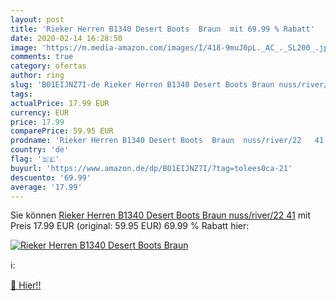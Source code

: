 ```yaml
---
layout: post
title: 'Rieker Herren B1340 Desert Boots  Braun  mit 69.99 % Rabatt'
date: 2020-02-14 16:28:50
image: 'https://m.media-amazon.com/images/I/418-9muJ0pL._AC_._SL200_.jpg'
comments: true
category: ofertas
author: ring
slug: 'B01EIJNZ7I-de Rieker Herren B1340 Desert Boots Braun nuss/river/22 41'
tags: 
actualPrice: 17.99 EUR
currency: EUR
price: 17.99
comparePrice: 59.95 EUR
prodname: 'Rieker Herren B1340 Desert Boots  Braun  nuss/river/22   41'
country: 'de'
flag: '🇩🇪'
buyurl: 'https://www.amazon.de/dp/B01EIJNZ7I/?tag=tolees0ca-21'
descuento: '69.99'
average: '17.99'
---
```


Sie können [Rieker Herren B1340 Desert Boots  Braun  nuss/river/22   41](https://www.amazon.de/dp/B01EIJNZ7I/?tag=tolees0ca-21) mit Preis 17.99 EUR (original: 59.95 EUR) 69.99 % Rabatt hier:

[![Rieker Herren B1340 Desert Boots  Braun ](https://m.media-amazon.com/images/I/418-9muJ0pL._AC_._SL200_.jpg)](https://www.amazon.de/dp/B01EIJNZ7I/?tag=tolees0ca-21)

ℹ️:


[🛒 Hier!!](https://www.amazon.de/dp/B01EIJNZ7I/?tag=tolees0ca-21)
